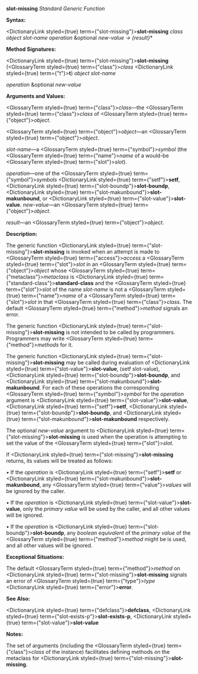 **slot-missing** *Standard Generic Function* 



**Syntax:** 



<DictionaryLink styled={true} term={"slot-missing"}><b>slot-missing</b></DictionaryLink> *class object slot-name operation* &amp;optional *new-value → \{result\}*\* 



**Method Signatures:** 



<DictionaryLink styled={true} term={"slot-missing"}><b>slot-missing</b></DictionaryLink> (<GlossaryTerm styled={true} term={"class"}><i>class</i></GlossaryTerm> <DictionaryLink styled={true} term={"t"}><b>t</b></DictionaryLink>) *object slot-name* 



*operation* &amp;optional *new-value* 



**Arguments and Values:** 



<GlossaryTerm styled={true} term={"class"}><i>class</i></GlossaryTerm>—the <GlossaryTerm styled={true} term={"class"}><i>class</i></GlossaryTerm> of <GlossaryTerm styled={true} term={"object"}><i>object</i></GlossaryTerm>. 



<GlossaryTerm styled={true} term={"object"}><i>object</i></GlossaryTerm>—an <GlossaryTerm styled={true} term={"object"}><i>object</i></GlossaryTerm>. 



*slot-name*—a <GlossaryTerm styled={true} term={"symbol"}><i>symbol</i></GlossaryTerm> (the <GlossaryTerm styled={true} term={"name"}><i>name</i></GlossaryTerm> of a would-be <GlossaryTerm styled={true} term={"slot"}><i>slot</i></GlossaryTerm>). 



*operation*—one of the <GlossaryTerm styled={true} term={"symbol"}><i>symbols</i></GlossaryTerm> <DictionaryLink styled={true} term={"setf"}><b>setf</b></DictionaryLink>, <DictionaryLink styled={true} term={"slot-boundp"}><b>slot-boundp</b></DictionaryLink>, <DictionaryLink styled={true} term={"slot-makunbound"}><b>slot-makunbound</b></DictionaryLink>, or <DictionaryLink styled={true} term={"slot-value"}><b>slot-value</b></DictionaryLink>. *new-value*—an <GlossaryTerm styled={true} term={"object"}><i>object</i></GlossaryTerm>. 



*result*—an <GlossaryTerm styled={true} term={"object"}><i>object</i></GlossaryTerm>. 



**Description:** 



The generic function <DictionaryLink styled={true} term={"slot-missing"}><b>slot-missing</b></DictionaryLink> is invoked when an attempt is made to <GlossaryTerm styled={true} term={"access"}><i>access</i></GlossaryTerm> a <GlossaryTerm styled={true} term={"slot"}><i>slot</i></GlossaryTerm> in an <GlossaryTerm styled={true} term={"object"}><i>object</i></GlossaryTerm> whose <GlossaryTerm styled={true} term={"metaclass"}><i>metaclass</i></GlossaryTerm> is <DictionaryLink styled={true} term={"standard-class"}><b>standard-class</b></DictionaryLink> and the <GlossaryTerm styled={true} term={"slot"}><i>slot</i></GlossaryTerm> of the name *slot-name* is not a <GlossaryTerm styled={true} term={"name"}><i>name</i></GlossaryTerm> of a <GlossaryTerm styled={true} term={"slot"}><i>slot</i></GlossaryTerm> in that <GlossaryTerm styled={true} term={"class"}><i>class</i></GlossaryTerm>. The default <GlossaryTerm styled={true} term={"method"}><i>method</i></GlossaryTerm> signals an error. 



The generic function <DictionaryLink styled={true} term={"slot-missing"}><b>slot-missing</b></DictionaryLink> is not intended to be called by programmers. Programmers may write <GlossaryTerm styled={true} term={"method"}><i>methods</i></GlossaryTerm> for it. 



The generic function <DictionaryLink styled={true} term={"slot-missing"}><b>slot-missing</b></DictionaryLink> may be called during evaluation of <DictionaryLink styled={true} term={"slot-value"}><b>slot-value</b></DictionaryLink>, (setf slot-value), <DictionaryLink styled={true} term={"slot-boundp"}><b>slot-boundp</b></DictionaryLink>, and <DictionaryLink styled={true} term={"slot-makunbound"}><b>slot-makunbound</b></DictionaryLink>. For each of these operations the corresponding <GlossaryTerm styled={true} term={"symbol"}><i>symbol</i></GlossaryTerm> for the *operation* argument is <DictionaryLink styled={true} term={"slot-value"}><b>slot-value</b></DictionaryLink>, <DictionaryLink styled={true} term={"setf"}><b>setf</b></DictionaryLink>, <DictionaryLink styled={true} term={"slot-boundp"}><b>slot-boundp</b></DictionaryLink>, and <DictionaryLink styled={true} term={"slot-makunbound"}><b>slot-makunbound</b></DictionaryLink> respectively. 



The optional *new-value* argument to <DictionaryLink styled={true} term={"slot-missing"}><b>slot-missing</b></DictionaryLink> is used when the operation is attempting to set the value of the <GlossaryTerm styled={true} term={"slot"}><i>slot</i></GlossaryTerm>. 



If <DictionaryLink styled={true} term={"slot-missing"}><b>slot-missing</b></DictionaryLink> returns, its values will be treated as follows: 



*•* If the *operation* is <DictionaryLink styled={true} term={"setf"}><b>setf</b></DictionaryLink> or <DictionaryLink styled={true} term={"slot-makunbound"}><b>slot-makunbound</b></DictionaryLink>, any <GlossaryTerm styled={true} term={"value"}><i>values</i></GlossaryTerm> will be ignored by the caller. 



*•* If the *operation* is <DictionaryLink styled={true} term={"slot-value"}><b>slot-value</b></DictionaryLink>, only the *primary value* will be used by the caller, and all other values will be ignored. 



*•* If the *operation* is <DictionaryLink styled={true} term={"slot-boundp"}><b>slot-boundp</b></DictionaryLink>, any *boolean equivalent* of the *primary value* of the <GlossaryTerm styled={true} term={"method"}><i>method</i></GlossaryTerm> might be is used, and all other values will be ignored. 







 



 



**Exceptional Situations:** 



The default <GlossaryTerm styled={true} term={"method"}><i>method</i></GlossaryTerm> on <DictionaryLink styled={true} term={"slot-missing"}><b>slot-missing</b></DictionaryLink> signals an error of <GlossaryTerm styled={true} term={"type"}><i>type</i></GlossaryTerm> <DictionaryLink styled={true} term={"error"}><b>error</b></DictionaryLink>. 



**See Also:** 



<DictionaryLink styled={true} term={"defclass"}><b>defclass</b></DictionaryLink>, <DictionaryLink styled={true} term={"slot-exists-p"}><b>slot-exists-p</b></DictionaryLink>, <DictionaryLink styled={true} term={"slot-value"}><b>slot-value</b></DictionaryLink> 



**Notes:** 



The set of arguments (including the <GlossaryTerm styled={true} term={"class"}><i>class</i></GlossaryTerm> of the instance) facilitates defining methods on the metaclass for <DictionaryLink styled={true} term={"slot-missing"}><b>slot-missing</b></DictionaryLink>. 



